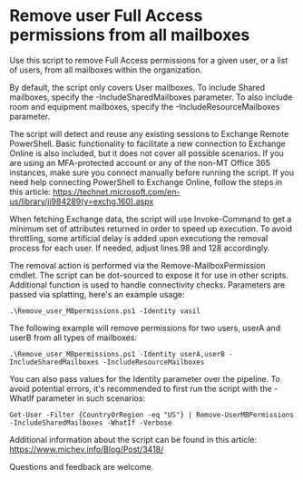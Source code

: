 # Remove user Full Access permissions from all mailboxes

Use this script to remove Full Access permissions for a given user, or a list of users, from all mailboxes within the organization.

By default, the script only covers User mailboxes. To include Shared mailboxes, specify the -IncludeSharedMailboxes parameter. To also include room and equipment mailboxes, specify the -IncludeResourceMailboxes parameter.

The script will detect and reuse any existing sessions to Exchange Remote PowerShell. Basic functionality to facilitate a new connection to Exchange Online is also included, but it does not cover all possible scenarios. If you are using an MFA-protected account or any of the non-MT Office 365 instances, make sure you connect manually before running the script. If you need help connecting PowerShell to Exchange Online, follow the steps in this article: https://technet.microsoft.com/en-us/library/jj984289(v=exchg.160).aspx

When fetching Exchange data, the script will use Invoke-Command to get a minimum set of attributes returned in order to speed up execution. To avoid throttling, some artificial delay is added upon executiong the removal process for each user. If needed, adjust lines 98 and 128 accordingly.

The removal action is performed via the Remove-MailboxPermission cmdlet. The script can be dot-sourced to expose it for use in other scripts. Additional function is used to handle connectivity checks. Parameters are passed via splatting, here's an example usage:

```
.\Remove_user_MBpermissions.ps1 -Identity vasil
```

The following example will remove permissions for two users, userA and userB from all types of mailboxes:

```
.\Remove_user_MBpermissions.ps1 -Identity userA,userB -IncludeSharedMailboxes -IncludeResourceMailboxes
```

You can also pass values for the Identity parameter over the pipeline. To avoid potential errors, it's recommended to first run the script with the -WhatIf parameter in such scenarios:

```
Get-User -Filter {CountryOrRegion -eq "US"} | Remove-UserMBPermissions -IncludeSharedMailboxes -WhatIf -Verbose
```

Additional information about the script can be found in this article: https://www.michev.info/Blog/Post/3418/

Questions and feedback are welcome.
